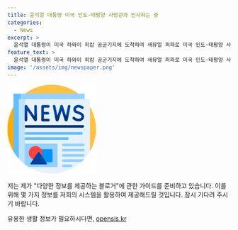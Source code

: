 ```yaml
---
title: 윤석열 대통령 미국 인도·태평양 사령관과 인사하는 중
categories:
  - News
excerpt: >
  윤석열 대통령이 미국 하와이 히캄 공군기지에 도착하여 새뮤얼 퍼파로 미국 인도·태평양 사령관과 인사를 나누는 모습이다. 이는 북대서양조약기구(NATO) 75주년 정상회의 참석을 앞두고 있으며, 대통령의 도착 장면을 담은 사진이 공개됐다.
feature_text: >
  윤석열 대통령이 미국 하와이 히캄 공군기지에 도착하여 새뮤얼 퍼파로 미국 인도·태평양 사령관과 인사를 나누는 모습이다. 이는 북대서양조약기구(NATO) 75주년 정상회의 참석을 앞두고 있으며, 대통령의 도착 장면을 담은 사진이 공개됐다.
image: '/assets/img/newspaper.png'
---
```


<p><img src="/assets/img/newspaper.png" alt="kimp 속보" /></p>

<p>저는 제가 "다양한 정보를 제공하는 블로거"에 관한 가이드를 준비하고 있습니다. 이를 위해 몇 가지 정보를 저희의 시스템을 활용하여 제공해드릴 것입니다. 잠시 기다려 주시기 바랍니다.</p>
유용한 생활 정보가 필요하시다면, <a href="https://opensis.kr" rel="dofollow">opensis.kr</a>


